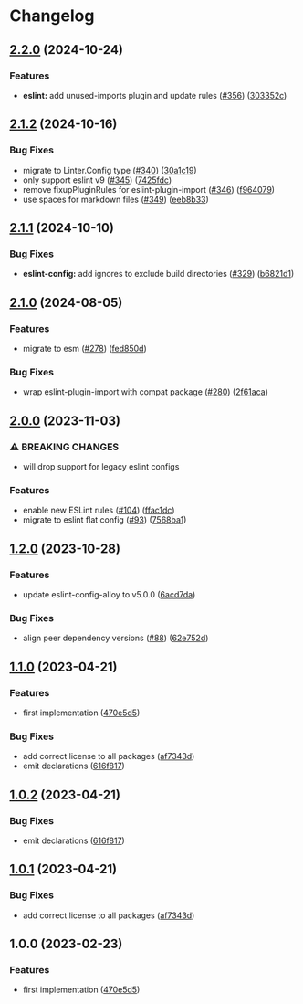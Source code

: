 # Changelog

## [2.2.0](https://github.com/abinnovision/js-commons/compare/eslint-config-base-v2.1.2...eslint-config-base-v2.2.0) (2024-10-24)


### Features

* **eslint:** add unused-imports plugin and update rules ([#356](https://github.com/abinnovision/js-commons/issues/356)) ([303352c](https://github.com/abinnovision/js-commons/commit/303352c986709a06ec7a02aff322ce2e5dcf7342))

## [2.1.2](https://github.com/abinnovision/js-commons/compare/eslint-config-base-v2.1.1...eslint-config-base-v2.1.2) (2024-10-16)


### Bug Fixes

* migrate to Linter.Config type ([#340](https://github.com/abinnovision/js-commons/issues/340)) ([30a1c19](https://github.com/abinnovision/js-commons/commit/30a1c19c3a2f4c2b94e6086486951145b399e15d))
* only support eslint v9 ([#345](https://github.com/abinnovision/js-commons/issues/345)) ([7425fdc](https://github.com/abinnovision/js-commons/commit/7425fdc9c2d8912988697ab07b9a8f42d96786d4))
* remove fixupPluginRules for eslint-plugin-import ([#346](https://github.com/abinnovision/js-commons/issues/346)) ([f964079](https://github.com/abinnovision/js-commons/commit/f9640791b8f811fb1bbe12b3544872ea25a77d16))
* use spaces for markdown files ([#349](https://github.com/abinnovision/js-commons/issues/349)) ([eeb8b33](https://github.com/abinnovision/js-commons/commit/eeb8b335916602b55ca02cfdea352bc296fa7ffb))

## [2.1.1](https://github.com/abinnovision/js-commons/compare/eslint-config-base-v2.1.0...eslint-config-base-v2.1.1) (2024-10-10)


### Bug Fixes

* **eslint-config:** add ignores to exclude build directories ([#329](https://github.com/abinnovision/js-commons/issues/329)) ([b6821d1](https://github.com/abinnovision/js-commons/commit/b6821d167217de9baa33475bc8fa90cb48bf5153))

## [2.1.0](https://github.com/abinnovision/js-commons/compare/eslint-config-base-v2.0.0...eslint-config-base-v2.1.0) (2024-08-05)


### Features

* migrate to esm ([#278](https://github.com/abinnovision/js-commons/issues/278)) ([fed850d](https://github.com/abinnovision/js-commons/commit/fed850d979f7ba83fae75adadcfd0024f2acd242))


### Bug Fixes

* wrap eslint-plugin-import with compat package ([#280](https://github.com/abinnovision/js-commons/issues/280)) ([2f61aca](https://github.com/abinnovision/js-commons/commit/2f61aca45ccfb248868815906d87d4be6656dcf5))

## [2.0.0](https://github.com/abinnovision/js-commons/compare/eslint-config-base-v1.2.0...eslint-config-base-v2.0.0) (2023-11-03)


### ⚠ BREAKING CHANGES

* will drop support for legacy eslint configs

### Features

* enable new ESLint rules ([#104](https://github.com/abinnovision/js-commons/issues/104)) ([ffac1dc](https://github.com/abinnovision/js-commons/commit/ffac1dc4bc2c6794c2f7d1bd1ec72542e20cd06d))
* migrate to eslint flat config ([#93](https://github.com/abinnovision/js-commons/issues/93)) ([7568ba1](https://github.com/abinnovision/js-commons/commit/7568ba1782f912357e18619ab3e4e56a0c738a1c))

## [1.2.0](https://github.com/abinnovision/js-commons/compare/eslint-config-base-v1.1.0...eslint-config-base-v1.2.0) (2023-10-28)


### Features

* update eslint-config-alloy to v5.0.0 ([6acd7da](https://github.com/abinnovision/js-commons/commit/6acd7dacca62218dc3b72611dae6b0154ba16388))


### Bug Fixes

* align peer dependency versions ([#88](https://github.com/abinnovision/js-commons/issues/88)) ([62e752d](https://github.com/abinnovision/js-commons/commit/62e752d625fd3f454a50c58119f52fa4bbba297d))

## [1.1.0](https://github.com/abinnovision/js-commons/compare/eslint-config-base-v1.0.2...eslint-config-base-v1.1.0) (2023-04-21)

### Features

- first implementation ([470e5d5](https://github.com/abinnovision/js-commons/commit/470e5d591bd711b5d793037c946bf56883d5acf3))

### Bug Fixes

- add correct license to all packages ([af7343d](https://github.com/abinnovision/js-commons/commit/af7343dbdb93329a0321a369f81e9b37da9068fa))
- emit declarations ([616f817](https://github.com/abinnovision/js-commons/commit/616f817ca7701e160325e1e81d633df345244cc3))

## [1.0.2](https://github.com/abinnovision/js-commons/compare/eslint-config-base-v1.0.1...eslint-config-base-v1.0.2) (2023-04-21)

### Bug Fixes

- emit declarations ([616f817](https://github.com/abinnovision/js-commons/commit/616f817ca7701e160325e1e81d633df345244cc3))

## [1.0.1](https://github.com/abinnovision/js-commons/compare/eslint-config-base-v1.0.0...eslint-config-base-v1.0.1) (2023-04-21)

### Bug Fixes

- add correct license to all packages ([af7343d](https://github.com/abinnovision/js-commons/commit/af7343dbdb93329a0321a369f81e9b37da9068fa))

## 1.0.0 (2023-02-23)

### Features

- first implementation ([470e5d5](https://github.com/abinnovision/eslint-config/commit/470e5d591bd711b5d793037c946bf56883d5acf3))
